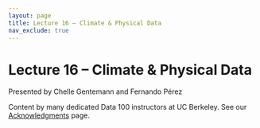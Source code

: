 ```yaml
---
layout: page
title: Lecture 16 – Climate & Physical Data
nav_exclude: true
---
```


# Lecture 16 – Climate & Physical Data

Presented by Chelle Gentemann and Fernando Pérez

Content by many dedicated Data 100 instructors at UC Berkeley. See our [Acknowledgments](../../acks) page.
